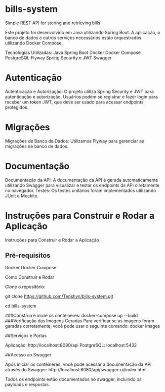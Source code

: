 # bills-system
 Simple REST API for storing and retrieving bills

Este projeto foi desenvolvido em Java utilizando Spring Boot. A aplicação, o banco de dados e outros serviços necessários estão orquestrados utilizando Docker Compose.

Tecnologias Utilizadas:
Java
Spring Boot
Docker
Docker Compose
PostgreSQL
Flyway
Spring Security e JWT
Swagger

# Autenticação

Autenticação e Autorização: O projeto utiliza Spring Security e JWT para autenticação e autorização. Usuários podem se registrar e fazer login para receber um token JWT, que deve ser usado para acessar endpoints protegidos.

# Migrações

Migrações de Banco de Dados: Utilizamos Flyway para gerenciar as migrações de banco de dados.

# Documentação

Documentação da API: A documentação da API é gerada automaticamente utilizando Swagger para visualizar e testar os endpoints da API diretamente no navegador.
Testes: Os testes unitários foram implementados utilizando JUnit e Mockito.

# Instruções para Construir e Rodar a Aplicação

Instruções para Construir e Rodar a Aplicação
## Pré-requisitos
Docker
Docker Compose

Como Construir e Rodar

Clone o repositório:

git clone https://github.com/Tenshyn/bills-system.git

cd bills-system

###Construa e inicie os contêineres:
docker-compose up --build
###Verificação das Imagens Geradas
Para verificar se as imagens foram geradas corretamente, você pode usar o seguinte comando:
docker images


##Serviços e Portas

Aplicação: http://localhost:8080/api
PostgreSQL: localhost:5432

##Acesso ao Swagger

Após iniciar os contêineres, você pode acessar a documentação da API através do Swagger:
http://localhost:8080/api/swagger-ui/index.html

Todos os endpoints estão documentados no swagger, incluindo os payloads e respostas.
